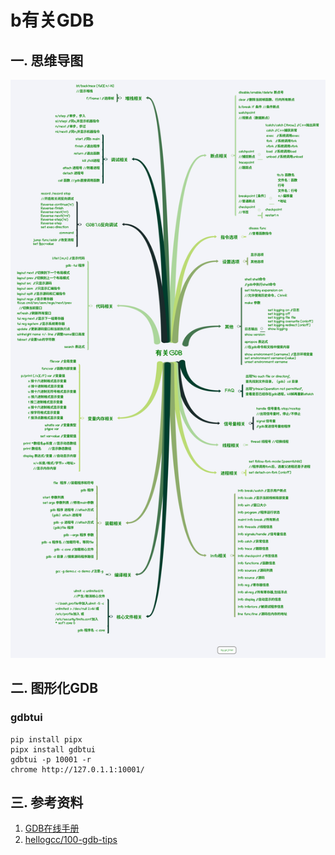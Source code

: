 # b有关GDB

## 一. 思维导图

![](有关GDB.png)

## 二. 图形化GDB
### gdbtui

```shell
pip install pipx
pipx install gdbtui
gdbtui -p 10001 -r
chrome http://127.0.1.1:10001/
```


## 三. 参考资料

1. [GDB在线手册](https://sourceware.org/gdb/onlinedocs/gdb/)
2. [hellogcc/100-gdb-tips](https://github.com/hellogcc/100-gdb-tips)

